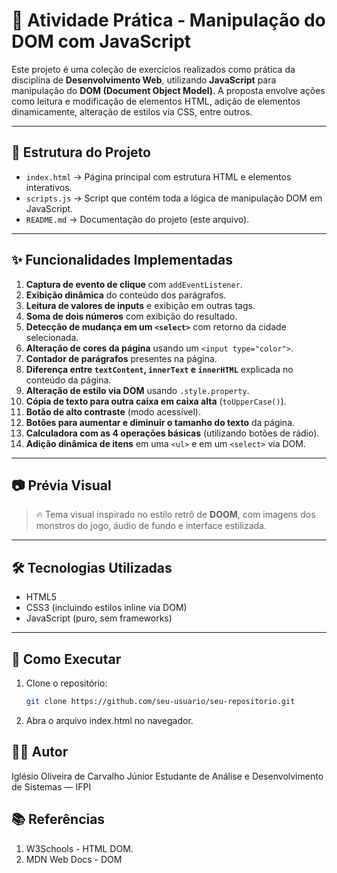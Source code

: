 # 🧠 Atividade Prática - Manipulação do DOM com JavaScript

Este projeto é uma coleção de exercícios realizados como prática da disciplina de **Desenvolvimento Web**, utilizando **JavaScript** para manipulação do **DOM (Document Object Model)**. A proposta envolve ações como leitura e modificação de elementos HTML, adição de elementos dinamicamente, alteração de estilos via CSS, entre outros.

---

## 📁 Estrutura do Projeto

- `index.html` → Página principal com estrutura HTML e elementos interativos.
- `scripts.js` → Script que contém toda a lógica de manipulação DOM em JavaScript.
- `README.md` → Documentação do projeto (este arquivo).

---

## ✨ Funcionalidades Implementadas

1. **Captura de evento de clique** com `addEventListener`.
2. **Exibição dinâmica** do conteúdo dos parágrafos.
3. **Leitura de valores de inputs** e exibição em outras tags.
4. **Soma de dois números** com exibição do resultado.
5. **Detecção de mudança em um `<select>`** com retorno da cidade selecionada.
6. **Alteração de cores da página** usando um `<input type="color">`.
7. **Contador de parágrafos** presentes na página.
8. **Diferença entre `textContent`, `innerText` e `innerHTML`** explicada no conteúdo da página.
9. **Alteração de estilo via DOM** usando `.style.property`.
10. **Cópia de texto para outra caixa em caixa alta** (`toUpperCase()`).
11. **Botão de alto contraste** (modo acessível).
12. **Botões para aumentar e diminuir o tamanho do texto** da página.
13. **Calculadora com as 4 operações básicas** (utilizando botões de rádio).
14. **Adição dinâmica de itens** em uma `<ul>` e em um `<select>` via DOM.

---

## 📷 Prévia Visual

> 🔥 Tema visual inspirado no estilo retrô de **DOOM**, com imagens dos monstros do jogo, áudio de fundo e interface estilizada.

---

## 🛠️ Tecnologias Utilizadas

- HTML5
- CSS3 (incluindo estilos inline via DOM)
- JavaScript (puro, sem frameworks)

---

## 🚀 Como Executar

1. Clone o repositório:
   ```bash
   git clone https://github.com/seu-usuario/seu-repositorio.git
2. Abra o arquivo index.html no navegador.

## 🧑‍💻 Autor
Iglésio Oliveira de Carvalho Júnior
Estudante de Análise e Desenvolvimento de Sistemas — IFPI

## 📚 Referências
1. W3Schools - HTML DOM.
2. MDN Web Docs - DOM
